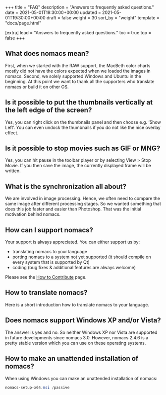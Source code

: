 +++
title = "FAQ"
description = "Answers to frequently asked questions."
date = 2021-05-01T19:30:00+00:00
updated = 2021-05-01T19:30:00+00:00
draft = false
weight = 30
sort_by = "weight"
template = "docs/page.html"

[extra]
lead = "Answers to frequently asked questions."
toc = true
top = false
+++

## What does nomacs mean?

First, when we started with the RAW support,
the MacBeth color charts mostly did not have the colors expected when we loaded the images in nomacs.
Second, we solely supported Windows and Ubuntu in the beginning.
At this point we want to thank all the supporters who translate nomacs or build it on other OS.

## Is it possible to put the thumbnails vertically at the left edge of the screen?

Yes, you can right click on the thumbnails panel and then choose e.g. ‘Show Left’.
You can even undock the thumbnails if you do not like the nice overlay effect.

## Is it possible to stop movies such as GIF or MNG?

Yes, you can hit pause in the toolbar player or by selecting View > Stop Movie.
If you then save the image, the currently displayed frame will be written.

## What is the synchronization all about?

We are involved in image processing.
Hence, we often need to compare the same image after different processing stages.
So we wanted something that does this job faster and easier than Photoshop.
That was the initial motivation behind nomacs.

## How can I support nomacs?

Your support is always appreciated. You can either support us by:

- translating nomacs to your language
- porting nomacs to a system not yet supported (it should compile on every system that is supported by Qt)
- coding (bug fixes & additional features are always welcome)

Please see the [How to Contribute](/docs/contributing/how-to-contribute) page.

## How to translate nomacs?

Here is a short introduction how to translate nomacs to your language.

## Does nomacs support Windows XP and/or Vista?

The answer is yes and no.
So neither Windows XP nor Vista are supported in future developments since nomacs 3.0.
However, nomacs 2.4.6 is a pretty stable version which you can use on these operating systems.

## How to make an unattended installation of nomacs?

When using Windows you can make an unattended installation of nomacs:

```powershell
nomacs-setup-x64.msi /passive
```
